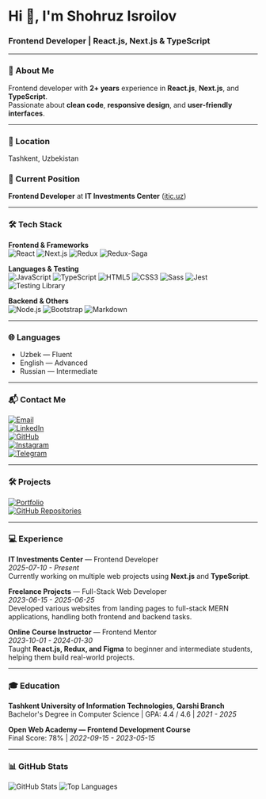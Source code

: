<h1 align="left">Hi 👋, I'm Shohruz Isroilov</h1>
<h3 align="left">Frontend Developer | React.js, Next.js & TypeScript</h3>

---

### 📝 About Me
Frontend developer with **2+ years** experience in **React.js**, **Next.js**, and **TypeScript**.  
Passionate about **clean code**, **responsive design**, and **user-friendly interfaces**.

---

### 📍 Location
Tashkent, Uzbekistan

### 💼 Current Position
**Frontend Developer** at **IT Investments Center** ([itic.uz](https://itic.uz))

---

### 🛠 Tech Stack

**Frontend & Frameworks**  
![React](https://img.shields.io/badge/React-61DAFB?style=for-the-badge&logo=react&logoColor=black) 
![Next.js](https://img.shields.io/badge/Next.js-000000?style=for-the-badge&logo=next.js&logoColor=white)
![Redux](https://img.shields.io/badge/Redux-764ABC?style=for-the-badge&logo=redux&logoColor=white)
![Redux-Saga](https://img.shields.io/badge/Redux--Saga-999999?style=for-the-badge)

**Languages & Testing**  
![JavaScript](https://img.shields.io/badge/JavaScript-F7DF1E?style=for-the-badge&logo=javascript&logoColor=black)
![TypeScript](https://img.shields.io/badge/TypeScript-3178C6?style=for-the-badge&logo=typescript&logoColor=white)
![HTML5](https://img.shields.io/badge/HTML5-E34F26?style=for-the-badge&logo=html5&logoColor=white)
![CSS3](https://img.shields.io/badge/CSS3-1572B6?style=for-the-badge&logo=css3&logoColor=white)
![Sass](https://img.shields.io/badge/Sass-CC6699?style=for-the-badge&logo=sass&logoColor=white)
![Jest](https://img.shields.io/badge/Jest-C21325?style=for-the-badge&logo=jest&logoColor=white)
![Testing Library](https://img.shields.io/badge/Testing_Library-E33332?style=for-the-badge)

**Backend & Others**  
![Node.js](https://img.shields.io/badge/Node.js-339933?style=for-the-badge&logo=node.js&logoColor=white)
![Bootstrap](https://img.shields.io/badge/Bootstrap-7952B3?style=for-the-badge&logo=bootstrap&logoColor=white)
![Markdown](https://img.shields.io/badge/Markdown-000000?style=for-the-badge&logo=markdown&logoColor=white)

---

### 🌐 Languages
- Uzbek — Fluent
- English — Advanced
- Russian — Intermediate

---

### 📬 Contact Me
[![Email](https://img.shields.io/badge/Email-isroilovshokhruz@gmail.com-D14836?style=for-the-badge&logo=gmail&logoColor=white)](mailto:isroilovshokhruz@gmail.com)  
[![LinkedIn](https://img.shields.io/badge/LinkedIn-shokhruzisroilov-0A66C2?style=for-the-badge&logo=linkedin&logoColor=white)](https://www.linkedin.com/in/shokhruzisroilov/)  
[![GitHub](https://img.shields.io/badge/GitHub-shokhruzisroilov-181717?style=for-the-badge&logo=github&logoColor=white)](https://github.com/shokhruzisroilov)  
[![Instagram](https://img.shields.io/badge/Instagram-@shohruz_isroilov-E4405F?style=for-the-badge&logo=instagram&logoColor=white)](https://www.instagram.com/shohruz_isroilov/)  
[![Telegram](https://img.shields.io/badge/Telegram-@shohruz_isroilov-0088CC?style=for-the-badge&logo=telegram&logoColor=white)](https://t.me/shohruz_isroilov)

---

### 🛠 Projects
[![Portfolio](https://img.shields.io/badge/Portfolio-View-blue?style=for-the-badge)](https://www.shokhruzisroilov.uz/portfolio)  
[![GitHub Repositories](https://img.shields.io/badge/GitHub-Repositories-black?style=for-the-badge&logo=github)](https://github.com/shokhruzisroilov?tab=repositories)

---

### 💻 Experience

**IT Investments Center** — Frontend Developer  
*2025-07-10 - Present*  
Currently working on multiple web projects using **Next.js** and **TypeScript**.

**Freelance Projects** — Full-Stack Web Developer  
*2023-06-15 - 2025-06-25*  
Developed various websites from landing pages to full-stack MERN applications, handling both frontend and backend tasks.

**Online Course Instructor** — Frontend Mentor  
*2023-10-01 - 2024-01-30*  
Taught **React.js, Redux, and Figma** to beginner and intermediate students, helping them build real-world projects.

---

### 🎓 Education

**Tashkent University of Information Technologies, Qarshi Branch**  
Bachelor's Degree in Computer Science | GPA: 4.4 / 4.6 | *2021 - 2025*

**Open Web Academy — Frontend Development Course**  
Final Score: 78% | *2022-09-15 - 2023-05-15*

---

### 📊 GitHub Stats
<p align="left">
  <img src="https://github-readme-stats.vercel.app/api?username=shokhruzisroilov&show_icons=true&theme=radical" alt="GitHub Stats" />
  <img src="https://github-readme-stats.vercel.app/api/top-langs?username=shokhruzisroilov&show_icons=true&layout=compact&theme=radical" alt="Top Languages" />
</p>
